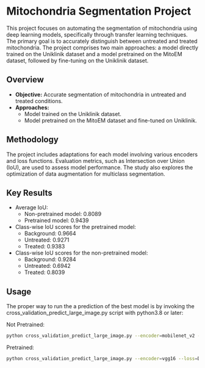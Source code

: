 # Mitochondria Segmentation Project

This project focuses on automating the segmentation of mitochondria using deep learning models, specifically through transfer learning techniques. The primary goal is to accurately distinguish between untreated and treated mitochondria. The project comprises two main approaches: a model directly trained on the Uniklinik dataset and a model pretrained on the MitoEM dataset, followed by fine-tuning on the Uniklinik dataset.

## Overview

- **Objective:** Accurate segmentation of mitochondria in untreated and treated conditions.
- **Approaches:**
  - Model trained on the Uniklinik dataset.
  - Model pretrained on the MitoEM dataset and fine-tuned on Uniklinik.

## Methodology

The project includes adaptations for each model involving various encoders and loss functions. Evaluation metrics, such as Intersection over Union (IoU), are used to assess model performance. The study also explores the optimization of data augmentation for multiclass segmentation.

## Key Results

- Average IoU:
  - Non-pretrained model: 0.8089
  - Pretrained model: 0.9439
- Class-wise IoU scores for the pretrained model:
  - Background: 0.9664
  - Untreated: 0.9271
  - Treated: 0.9383
- Class-wise IoU scores for the non-pretrained model:
  - Background: 0.9284
  - Untreated: 0.6942
  - Treated: 0.8039

## Usage

The proper way to run the a prediction of the best model is by invoking the cross_validation_predict_large_image.py script with python3.8 or later:

Not Pretrained:
```bash
python cross_validation_predict_large_image.py --encoder=mobilenet_v2 --loss=DiceLoss
```
Pretrained:
```bash
python cross_validation_predict_large_image.py --encoder=vgg16 --loss=DiceFocalLoss
```
